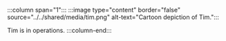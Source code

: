 :::column span="1":::
:::image type="content" border="false" source="../../shared/media/tim.png" alt-text="Cartoon depiction of Tim.":::

Tim is in operations.
:::column-end:::